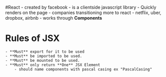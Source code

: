 #React
    - created by facebook
    - is a clientside javascript library
    - Quickly renders on the page
    - companies transitioning more to react
    - netflix, uber, dropbox, airbnb
    - works through **Components**

# Rules of JSX
    - **Must** export for it to be used
    - **Must** be imported to be used.
    - **Must** be mounted to be used.
    - **Must** only return **One** JSX Element
        - should name components with pascal casing ex "PascalCasing"